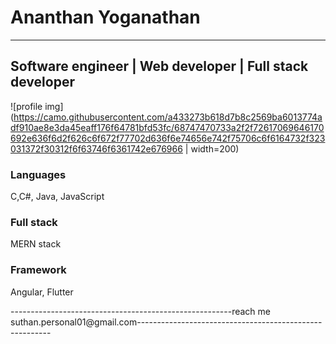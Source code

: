 # Ananthan Yoganathan
-------------------------------------------------------------------------------------------------------------------------------------------------------------------------
## Software engineer | Web developer | Full stack developer

![profile img](https://camo.githubusercontent.com/a433273b618d7b8c2569ba6013774adf910ae8e3da45eaff176f64781bfd53fc/68747470733a2f2f72617069646170692e636f6d2f626c6f672f77702d636f6e74656e742f75706c6f6164732f323031372f30312f6f63746f6361742e676966 | width=200)


### Languages
C,C#,
Java,
JavaScript

### Full stack
MERN stack

### Framework
Angular,
Flutter


-------------------------------------------------------reach me suthan.personal01@gmail.com--------------------------------------------------------
